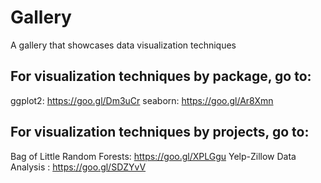 # Gallery
A gallery that showcases data visualization techniques

## For visualization techniques by package, go to:
ggplot2: https://goo.gl/Dm3uCr
seaborn: https://goo.gl/Ar8Xmn


## For visualization techniques by projects, go to:
Bag of Little Random Forests: https://goo.gl/XPLGgu
Yelp-Zillow Data Analysis   : https://goo.gl/SDZYvV
